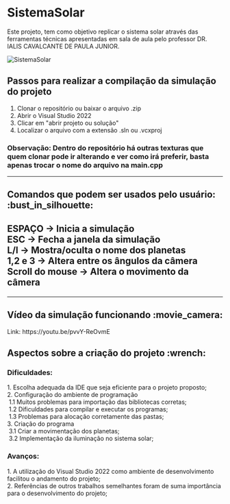# SistemaSolar

Este projeto, tem como objetivo replicar o sistema solar através das ferramentas técnicas apresentadas em sala de aula pelo professor DR. IALIS CAVALCANTE DE PAULA JUNIOR.

![SistemaSolar](https://user-images.githubusercontent.com/38898624/179425516-edb76f8b-6a80-4092-8c46-d53203a06c10.gif)

<h2>Passos para realizar a compilação da simulação do projeto</h2>

1. Clonar o repositório ou baixar o arquivo .zip
2. Abrir o Visual Studio 2022
3. Clicar em "abrir projeto ou solução"
4. Localizar o arquivo com a extensão .sln ou .vcxproj <br>
<h3>Observação: Dentro do repositório há outras texturas que quem clonar pode ir alterando e ver como irá preferir, basta apenas trocar o nome do arquivo na main.cpp</h3><hr>

<h2>Comandos que podem ser usados pelo usuário: :bust_in_silhouette:<h2>
ESPAÇO → Inicia a simulação<br>
ESC → Fecha a janela da simulação<br>
L/l → Mostra/oculta o nome dos planetas<br>
1,2 e 3 → Altera entre os ângulos da câmera<br>
Scroll do mouse → Altera o movimento da câmera<hr>

<h2>Vídeo da simulação funcionando :movie_camera:</h2>
Link: https://youtu.be/pvvY-ReOvmE

  
<h2>Aspectos sobre a criação do projeto :wrench:</h2>
<h3>Dificuldades:</h3>
1. Escolha adequada da IDE que seja eficiente para o projeto proposto;<br>
2. Configuração do ambiente de programação<br>
&nbsp1.1 Muitos problemas para importação das bibliotecas corretas;<br>
&nbsp1.2 Dificuldades para compilar e executar os programas;<br>
&nbsp1.3 Problemas para alocação corretamente das pastas;<br>
3. Criação do programa<br>
&nbsp3.1 Criar a movimentação dos planetas;<br>
&nbsp3.2 Implementação da iluminação no sistema solar;<br>
<h3>Avanços:</h3>
1. A utilização do Visual Studio 2022 como ambiente de desenvolvimento facilitou o andamento do projeto;<br>
2. Referências de outros trabalhos semelhantes foram de suma importância para o desenvolvimento do projeto;<br>
